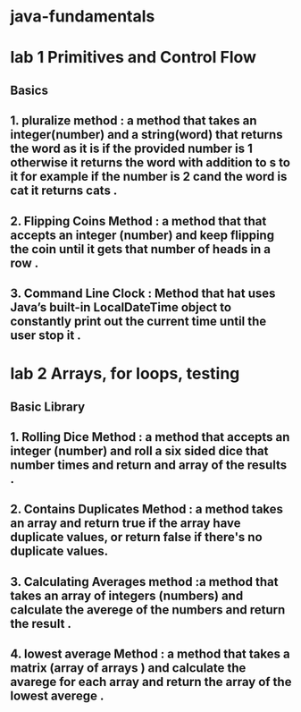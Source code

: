# java-fundamentals

# lab 1 Primitives and Control Flow

## Basics

## 1. pluralize method : a method that takes an integer(number) and a string(word) that returns the word as it is if the provided number is 1 otherwise it returns the word with addition to s to it for example if the number is 2 cand the word is cat it returns cats .

## 2. Flipping Coins Method : a method that that accepts an integer (number) and keep flipping the coin until it gets that number of heads in a row .

## 3. Command Line Clock : Method that hat uses Java’s built-in LocalDateTime object to constantly print out the current time until the user stop it .

# lab 2 Arrays, for loops, testing

## Basic Library

## 1. Rolling Dice Method : a method that accepts an integer (number) and roll a six sided dice that number times and return and array of the results .

## 2. Contains Duplicates Method : a method takes an array and return true if the array have duplicate values, or return false if there's no duplicate values.

## 3. Calculating Averages method :a method that takes an array of integers (numbers) and calculate the averege of the numbers and return the result .

## 4. lowest average Method : a method that takes a matrix (array of arrays ) and calculate the avarege for each array and return the array of the lowest averege .

